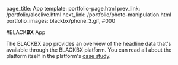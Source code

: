 page_title: App
template: portfolio-page.html
prev_link: /portfolio/aloelive.html
next_link: /portfolio/photo-manipulation.html
portfolio_images: blackbx/phone_3.gif, #000    
    
#BLACK**BX** App

The BLACKBX app provides an overview of the headline data that's available through the BLACKBX platform. 
You can read all about the platform itself in the 
platform's [case study](/case-studies/data-collection-marketing-tool-platform.html).
